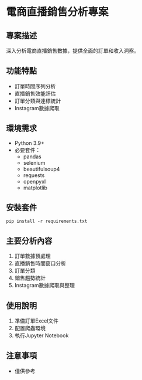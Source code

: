 # 電商直播銷售分析專案

## 專案描述
深入分析電商直播銷售數據，提供全面的訂單和收入洞察。

## 功能特點
- 訂單時間序列分析
- 直播銷售效能評估
- 訂單分類與達標統計
- Instagram數據爬取

## 環境需求
- Python 3.9+
- 必要套件：
  - pandas
  - selenium
  - beautifulsoup4
  - requests
  - openpyxl
  - matplotlib


## 安裝套件
```
pip install -r requirements.txt
```

## 主要分析內容
1. 訂單數據預處理
2. 直播銷售時間窗口分析
3. 訂單分類
4. 銷售趨勢統計
5. Instagram數據爬取與整理

## 使用說明
1. 準備訂單Excel文件
2. 配置爬蟲環境
3. 執行Jupyter Notebook

## 注意事項
- 僅供參考

